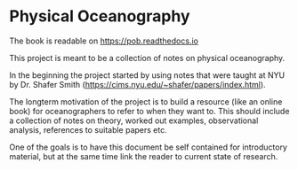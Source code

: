 # Physical Oceanography

The book is readable on https://pob.readthedocs.io

This project is meant to be a collection of notes on physical oceanography.

In the beginning the project started by using notes that were taught at NYU by Dr. Shafer Smith (https://cims.nyu.edu/~shafer/papers/index.html).

The longterm motivation of the project is to build a resource (like an online book) for oceanographers to refer to when they want to. This should include a collection of notes on theory, worked out examples, observational analysis, references to suitable papers etc. 

One of the goals is to have this document be self contained for introductory material, but at the same time link the reader to current state of research.
